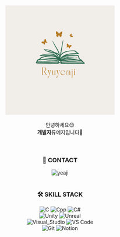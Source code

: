 <div align="center">
  <img width="300px" src="Ryu.png" align="center" alt="GitHub Readme Stats" />
  <br><br>
  안녕하세요😊 <br>
  <b>개발자</b>류예지입니다🙌 <br><br><br>

  ### 📨 CONTACT
![yeaji](https://img.shields.io/badge/yeaji1839@gmail.com-00B3E0?style=flat-square) <br><br>
  
  ### 🛠️ SKILL STACK
  
![C](https://img.shields.io/badge/_C_-A8B9CC?style=flat-square&logo=c&logoColor=black)
![Cpp](https://img.shields.io/badge/C_Plus_Plus-00599C?style=flat-square&logo=cplusplus&logoColor=white)
![C#](https://img.shields.io/badge/C_Sharp-512BD4?style=flat-square&logo=csharp&logoColor=white) <br>
![Unity](https://img.shields.io/badge/Unity_Engine-ffffff?style=flat-square&logo=unity&logoColor=black)
![Unreal](https://img.shields.io/badge/Unreal_Engine-444444?style=flat-square&logo=unrealengine&logoColor=white) <br>
![Visual_Studio](https://img.shields.io/badge/Visual_Studio-5C2D91?style=flat-square&logo=visualstudio&logoColor=white)
![VS Code](https://img.shields.io/badge/VS_Code-007ACC?style=flat-square&logo=visualstudiocode&logoColor=white) <br>
![Git](https://img.shields.io/badge/Git-F05032?style=flat-square&logo=git&logoColor=white)
![Notion](https://img.shields.io/badge/Notion-333333?style=flat-square&logo=notion&logoColor=white) <br><br>

 
